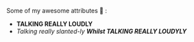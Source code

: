 Some of my awesome attributes :information_desk_person: :
- **TALKING REALLY LOUDLY**
- *Talking really slanted-ly*
    ***Whilst TALKING REALLY LOUDYLY***
